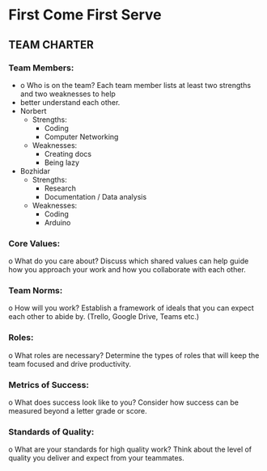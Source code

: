 # First Come First Serve

## TEAM CHARTER

### Team Members:
- o Who is on the team? Each team member lists at least two strengths and two weaknesses to help
- better understand each other.
- Norbert
    - Strengths: 
        -   Coding
        -   Computer Networking
    - Weaknesses:
        -   Creating docs
        -   Being lazy
- Bozhidar
    - Strengths: 
        -  Research
        -  Documentation / Data analysis
    - Weaknesses:
        -   Coding
        -   Arduino

### Core Values:
o What do you care about? Discuss which shared values can help guide how you approach your
work and how you collaborate with each other.
### Team Norms:
o How will you work? Establish a framework of ideals that you can expect each other to abide by.
(Trello, Google Drive, Teams etc.)
### Roles:
o What roles are necessary? Determine the types of roles that will keep the team focused and drive
productivity.
### Metrics of Success:
o What does success look like to you? Consider how success can be measured beyond a letter grade
or score.
### Standards of Quality:
o What are your standards for high quality work? Think about the level of quality you deliver and
expect from your teammates.
